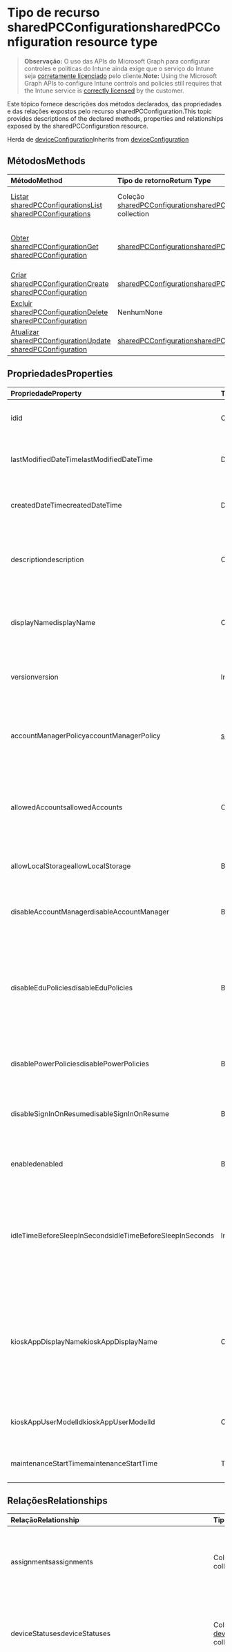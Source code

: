 # <a name="sharedpcconfiguration-resource-type"></a><span data-ttu-id="591a2-101">Tipo de recurso sharedPCConfiguration</span><span class="sxs-lookup"><span data-stu-id="591a2-101">sharedPCConfiguration resource type</span></span>

> <span data-ttu-id="591a2-102">**Observação:** O uso das APIs do Microsoft Graph para configurar controles e políticas do Intune ainda exige que o serviço do Intune seja [corretamente licenciado](https://go.microsoft.com/fwlink/?linkid=839381) pelo cliente.</span><span class="sxs-lookup"><span data-stu-id="591a2-102">**Note:** Using the Microsoft Graph APIs to configure Intune controls and policies still requires that the Intune service is [correctly licensed](https://go.microsoft.com/fwlink/?linkid=839381) by the customer.</span></span>

<span data-ttu-id="591a2-103">Este tópico fornece descrições dos métodos declarados, das propriedades e das relações expostos pelo recurso sharedPCConfiguration.</span><span class="sxs-lookup"><span data-stu-id="591a2-103">This topic provides descriptions of the declared methods, properties and relationships exposed by the sharedPCConfiguration resource.</span></span>

<span data-ttu-id="591a2-104">Herda de [deviceConfiguration](../resources/intune_deviceconfig_deviceconfiguration.md)</span><span class="sxs-lookup"><span data-stu-id="591a2-104">Inherits from [deviceConfiguration](../resources/intune_deviceconfig_deviceconfiguration.md)</span></span>

## <a name="methods"></a><span data-ttu-id="591a2-105">Métodos</span><span class="sxs-lookup"><span data-stu-id="591a2-105">Methods</span></span>
|<span data-ttu-id="591a2-106">Método</span><span class="sxs-lookup"><span data-stu-id="591a2-106">Method</span></span>|<span data-ttu-id="591a2-107">Tipo de retorno</span><span class="sxs-lookup"><span data-stu-id="591a2-107">Return Type</span></span>|<span data-ttu-id="591a2-108">Descrição</span><span class="sxs-lookup"><span data-stu-id="591a2-108">Description</span></span>|
|:---|:---|:---|
|[<span data-ttu-id="591a2-109">Listar sharedPCConfigurations</span><span class="sxs-lookup"><span data-stu-id="591a2-109">List sharedPCConfigurations</span></span>](../api/intune_deviceconfig_sharedpcconfiguration_list.md)|<span data-ttu-id="591a2-110">Coleção [sharedPCConfiguration](../resources/intune_deviceconfig_sharedpcconfiguration.md)</span><span class="sxs-lookup"><span data-stu-id="591a2-110">[sharedPCConfiguration](../resources/intune_deviceconfig_sharedpcconfiguration.md) collection</span></span>|<span data-ttu-id="591a2-111">Lista propriedades e relações dos objetos [sharedPCConfiguration](../resources/intune_deviceconfig_sharedpcconfiguration.md).</span><span class="sxs-lookup"><span data-stu-id="591a2-111">List properties and relationships of the [sharedPCConfiguration](../resources/intune_deviceconfig_sharedpcconfiguration.md) objects.</span></span>|
|[<span data-ttu-id="591a2-112">Obter sharedPCConfiguration</span><span class="sxs-lookup"><span data-stu-id="591a2-112">Get sharedPCConfiguration</span></span>](../api/intune_deviceconfig_sharedpcconfiguration_get.md)|[<span data-ttu-id="591a2-113">sharedPCConfiguration</span><span class="sxs-lookup"><span data-stu-id="591a2-113">sharedPCConfiguration</span></span>](../resources/intune_deviceconfig_sharedpcconfiguration.md)|<span data-ttu-id="591a2-114">Propriedades de leitura e relações do objeto [sharedPCConfiguration](../resources/intune_deviceconfig_sharedpcconfiguration.md).</span><span class="sxs-lookup"><span data-stu-id="591a2-114">Read properties and relationships of [plannerProgressTaskBoardTaskFormat](../resources/intune_deviceconfig_sharedpcconfiguration.md) object.</span></span>|
|[<span data-ttu-id="591a2-115">Criar sharedPCConfiguration</span><span class="sxs-lookup"><span data-stu-id="591a2-115">Create sharedPCConfiguration</span></span>](../api/intune_deviceconfig_sharedpcconfiguration_create.md)|[<span data-ttu-id="591a2-116">sharedPCConfiguration</span><span class="sxs-lookup"><span data-stu-id="591a2-116">sharedPCConfiguration</span></span>](../resources/intune_deviceconfig_sharedpcconfiguration.md)|<span data-ttu-id="591a2-117">Cria um novo objeto [sharedPCConfiguration](../resources/intune_deviceconfig_sharedpcconfiguration.md).</span><span class="sxs-lookup"><span data-stu-id="591a2-117">Create a new [plannerBucket](../resources/intune_deviceconfig_sharedpcconfiguration.md) object.</span></span>|
|[<span data-ttu-id="591a2-118">Excluir sharedPCConfiguration</span><span class="sxs-lookup"><span data-stu-id="591a2-118">Delete sharedPCConfiguration</span></span>](../api/intune_deviceconfig_sharedpcconfiguration_delete.md)|<span data-ttu-id="591a2-119">Nenhum</span><span class="sxs-lookup"><span data-stu-id="591a2-119">None</span></span>|<span data-ttu-id="591a2-120">Exclui um [sharedPCConfiguration](../resources/intune_deviceconfig_sharedpcconfiguration.md).</span><span class="sxs-lookup"><span data-stu-id="591a2-120">Deletes a [sharedPCConfiguration](../resources/intune_deviceconfig_sharedpcconfiguration.md).</span></span>|
|[<span data-ttu-id="591a2-121">Atualizar sharedPCConfiguration</span><span class="sxs-lookup"><span data-stu-id="591a2-121">Update sharedPCConfiguration</span></span>](../api/intune_deviceconfig_sharedpcconfiguration_update.md)|[<span data-ttu-id="591a2-122">sharedPCConfiguration</span><span class="sxs-lookup"><span data-stu-id="591a2-122">sharedPCConfiguration</span></span>](../resources/intune_deviceconfig_sharedpcconfiguration.md)|<span data-ttu-id="591a2-123">Atualiza as propriedades de um objeto [sharedPCConfiguration](../resources/intune_deviceconfig_sharedpcconfiguration.md).</span><span class="sxs-lookup"><span data-stu-id="591a2-123">Update the properties of a [calendar](../resources/intune_deviceconfig_sharedpcconfiguration.md) object.</span></span>|

## <a name="properties"></a><span data-ttu-id="591a2-124">Propriedades</span><span class="sxs-lookup"><span data-stu-id="591a2-124">Properties</span></span>
|<span data-ttu-id="591a2-125">Propriedade</span><span class="sxs-lookup"><span data-stu-id="591a2-125">Property</span></span>|<span data-ttu-id="591a2-126">Tipo</span><span class="sxs-lookup"><span data-stu-id="591a2-126">Type</span></span>|<span data-ttu-id="591a2-127">Descrição</span><span class="sxs-lookup"><span data-stu-id="591a2-127">Description</span></span>|
|:---|:---|:---|
|<span data-ttu-id="591a2-128">id</span><span class="sxs-lookup"><span data-stu-id="591a2-128">id</span></span>|<span data-ttu-id="591a2-129">Cadeia de caracteres</span><span class="sxs-lookup"><span data-stu-id="591a2-129">String</span></span>|<span data-ttu-id="591a2-130">Chave da entidade.</span><span class="sxs-lookup"><span data-stu-id="591a2-130">Key of the setting.</span></span> <span data-ttu-id="591a2-131">Herdado de [deviceConfiguration](../resources/intune_deviceconfig_deviceconfiguration.md)</span><span class="sxs-lookup"><span data-stu-id="591a2-131">Inherited from [deviceConfiguration](../resources/intune_deviceconfig_deviceconfiguration.md)</span></span>|
|<span data-ttu-id="591a2-132">lastModifiedDateTime</span><span class="sxs-lookup"><span data-stu-id="591a2-132">lastModifiedDateTime</span></span>|<span data-ttu-id="591a2-133">DateTimeOffset</span><span class="sxs-lookup"><span data-stu-id="591a2-133">DateTimeOffset</span></span>|<span data-ttu-id="591a2-134">DateTime da última modificação do objeto.</span><span class="sxs-lookup"><span data-stu-id="591a2-134">Indicates the date the object was last modified.</span></span> <span data-ttu-id="591a2-135">Herdado de [deviceConfiguration](../resources/intune_deviceconfig_deviceconfiguration.md)</span><span class="sxs-lookup"><span data-stu-id="591a2-135">Inherited from [deviceConfiguration](../resources/intune_deviceconfig_deviceconfiguration.md)</span></span>|
|<span data-ttu-id="591a2-136">createdDateTime</span><span class="sxs-lookup"><span data-stu-id="591a2-136">createdDateTime</span></span>|<span data-ttu-id="591a2-137">DateTimeOffset</span><span class="sxs-lookup"><span data-stu-id="591a2-137">DateTimeOffset</span></span>|<span data-ttu-id="591a2-138">Data e hora em que o objeto foi criado.</span><span class="sxs-lookup"><span data-stu-id="591a2-138">DateTime the object was created.</span></span> <span data-ttu-id="591a2-139">Herdado de [deviceConfiguration](../resources/intune_deviceconfig_deviceconfiguration.md)</span><span class="sxs-lookup"><span data-stu-id="591a2-139">Inherited from [deviceConfiguration](../resources/intune_deviceconfig_deviceconfiguration.md)</span></span>|
|<span data-ttu-id="591a2-140">description</span><span class="sxs-lookup"><span data-stu-id="591a2-140">description</span></span>|<span data-ttu-id="591a2-141">Cadeia de caracteres</span><span class="sxs-lookup"><span data-stu-id="591a2-141">String</span></span>|<span data-ttu-id="591a2-142">Descrição fornecida pelo administrador da Configuração do dispositivo.</span><span class="sxs-lookup"><span data-stu-id="591a2-142">Admin provided description of the Device Configuration.</span></span> <span data-ttu-id="591a2-143">Herdado de [deviceConfiguration](../resources/intune_deviceconfig_deviceconfiguration.md)</span><span class="sxs-lookup"><span data-stu-id="591a2-143">Inherited from [deviceConfiguration](../resources/intune_deviceconfig_deviceconfiguration.md)</span></span>|
|<span data-ttu-id="591a2-144">displayName</span><span class="sxs-lookup"><span data-stu-id="591a2-144">displayName</span></span>|<span data-ttu-id="591a2-145">Cadeia de caracteres</span><span class="sxs-lookup"><span data-stu-id="591a2-145">String</span></span>|<span data-ttu-id="591a2-146">Nome fornecido pelo administrador da configuração do dispositivo.</span><span class="sxs-lookup"><span data-stu-id="591a2-146">Admin provided name of the device configuration.</span></span> <span data-ttu-id="591a2-147">Herdado de [deviceConfiguration](../resources/intune_deviceconfig_deviceconfiguration.md)</span><span class="sxs-lookup"><span data-stu-id="591a2-147">Inherited from [deviceConfiguration](../resources/intune_deviceconfig_deviceconfiguration.md)</span></span>|
|<span data-ttu-id="591a2-148">version</span><span class="sxs-lookup"><span data-stu-id="591a2-148">version</span></span>|<span data-ttu-id="591a2-149">Int32</span><span class="sxs-lookup"><span data-stu-id="591a2-149">Int32</span></span>|<span data-ttu-id="591a2-150">Versão da configuração do dispositivo.</span><span class="sxs-lookup"><span data-stu-id="591a2-150">Version of the device configuration.</span></span> <span data-ttu-id="591a2-151">Herdado de [deviceConfiguration](../resources/intune_deviceconfig_deviceconfiguration.md)</span><span class="sxs-lookup"><span data-stu-id="591a2-151">Inherited from [deviceConfiguration](../resources/intune_deviceconfig_deviceconfiguration.md)</span></span>|
|<span data-ttu-id="591a2-152">accountManagerPolicy</span><span class="sxs-lookup"><span data-stu-id="591a2-152">accountManagerPolicy</span></span>|[<span data-ttu-id="591a2-153">sharedPCAccountManagerPolicy</span><span class="sxs-lookup"><span data-stu-id="591a2-153">sharedPCAccountManagerPolicy</span></span>](../resources/intune_deviceconfig_sharedpcaccountmanagerpolicy.md)|<span data-ttu-id="591a2-154">Especifica como as contas são gerenciadas em um PC compartilhado.</span><span class="sxs-lookup"><span data-stu-id="591a2-154">Specifies how accounts are managed on a shared PC.</span></span> <span data-ttu-id="591a2-155">Aplica-se somente quando disableAccountManager é false.</span><span class="sxs-lookup"><span data-stu-id="591a2-155">Only applies when disableAccountManager is false.</span></span>|
|<span data-ttu-id="591a2-156">allowedAccounts</span><span class="sxs-lookup"><span data-stu-id="591a2-156">allowedAccounts</span></span>|<span data-ttu-id="591a2-157">Cadeia de caracteres</span><span class="sxs-lookup"><span data-stu-id="591a2-157">String</span></span>|<span data-ttu-id="591a2-158">Indica que tipos de contas podem ser usadas em um PC compartilhado.</span><span class="sxs-lookup"><span data-stu-id="591a2-158">Indicates which type of accounts are allowed to use on a shared PC.</span></span> <span data-ttu-id="591a2-159">Os valores possíveis são: `guest`, `domain`.</span><span class="sxs-lookup"><span data-stu-id="591a2-159">Possible values are: `guest`, `domain`.</span></span>|
|<span data-ttu-id="591a2-160">allowLocalStorage</span><span class="sxs-lookup"><span data-stu-id="591a2-160">allowLocalStorage</span></span>|<span data-ttu-id="591a2-161">Booliano</span><span class="sxs-lookup"><span data-stu-id="591a2-161">Boolean</span></span>|<span data-ttu-id="591a2-162">Especifica se o armazenamento local é permitido em um PC compartilhado.</span><span class="sxs-lookup"><span data-stu-id="591a2-162">Specifies whether local storage is allowed on a shared PC.</span></span>|
|<span data-ttu-id="591a2-163">disableAccountManager</span><span class="sxs-lookup"><span data-stu-id="591a2-163">disableAccountManager</span></span>|<span data-ttu-id="591a2-164">Booliano</span><span class="sxs-lookup"><span data-stu-id="591a2-164">Boolean</span></span>|<span data-ttu-id="591a2-165">Desabilita o gerente de contas para o modo de PC compartilhado.</span><span class="sxs-lookup"><span data-stu-id="591a2-165">Disables the account manager for shared PC mode.</span></span>|
|<span data-ttu-id="591a2-166">disableEduPolicies</span><span class="sxs-lookup"><span data-stu-id="591a2-166">disableEduPolicies</span></span>|<span data-ttu-id="591a2-167">Booliano</span><span class="sxs-lookup"><span data-stu-id="591a2-167">Boolean</span></span>|<span data-ttu-id="591a2-168">Especifica se as políticas padrão de ambiente de educação do PC compartilhado devem ser desabilitadas.</span><span class="sxs-lookup"><span data-stu-id="591a2-168">Specifies whether the default shared PC education environment policies should be disabled.</span></span> <span data-ttu-id="591a2-169">Para o Windows 10 RS2 e posterior, essa política será aplicada sem configurar Enabled como true.</span><span class="sxs-lookup"><span data-stu-id="591a2-169">For Windows 10 RS2 and later, this policy will be applied without setting Enabled to true.</span></span>|
|<span data-ttu-id="591a2-170">disablePowerPolicies</span><span class="sxs-lookup"><span data-stu-id="591a2-170">disablePowerPolicies</span></span>|<span data-ttu-id="591a2-171">Booliano</span><span class="sxs-lookup"><span data-stu-id="591a2-171">Boolean</span></span>|<span data-ttu-id="591a2-172">Especifica se as políticas padrão de energia do PC compartilhado devem ser desabilitadas.</span><span class="sxs-lookup"><span data-stu-id="591a2-172">Specifies whether the default shared PC power policies should be disabled.</span></span>|
|<span data-ttu-id="591a2-173">disableSignInOnResume</span><span class="sxs-lookup"><span data-stu-id="591a2-173">disableSignInOnResume</span></span>|<span data-ttu-id="591a2-174">Booliano</span><span class="sxs-lookup"><span data-stu-id="591a2-174">Boolean</span></span>|<span data-ttu-id="591a2-175">Desabilita o requisito de entrar sempre que o dispositivo sai do modo de suspensão.</span><span class="sxs-lookup"><span data-stu-id="591a2-175">Disables the requirement to sign in whenever the device wakes up from sleep mode.</span></span>|
|<span data-ttu-id="591a2-176">enabled</span><span class="sxs-lookup"><span data-stu-id="591a2-176">enabled</span></span>|<span data-ttu-id="591a2-177">Booliano</span><span class="sxs-lookup"><span data-stu-id="591a2-177">Boolean</span></span>|<span data-ttu-id="591a2-178">Habilita o modo de PC compartilhado e aplica as políticas de PC compartilhadas.</span><span class="sxs-lookup"><span data-stu-id="591a2-178">Enables shared PC mode and applies the shared pc policies.</span></span>|
|<span data-ttu-id="591a2-179">idleTimeBeforeSleepInSeconds</span><span class="sxs-lookup"><span data-stu-id="591a2-179">idleTimeBeforeSleepInSeconds</span></span>|<span data-ttu-id="591a2-180">Int32</span><span class="sxs-lookup"><span data-stu-id="591a2-180">Int32</span></span>|<span data-ttu-id="591a2-181">Especifica o tempo em segundos que um dispositivo deve ficar ocioso antes de o PC entrar em suspensão.</span><span class="sxs-lookup"><span data-stu-id="591a2-181">Specifies the time in seconds that a device must sit idle before the PC goes to sleep.</span></span> <span data-ttu-id="591a2-182">Definir esse valor como 0 impede que o tempo limite de suspensão ocorra.</span><span class="sxs-lookup"><span data-stu-id="591a2-182">Setting this value to 0 prevents the sleep timeout from occurring.</span></span>|
|<span data-ttu-id="591a2-183">kioskAppDisplayName</span><span class="sxs-lookup"><span data-stu-id="591a2-183">kioskAppDisplayName</span></span>|<span data-ttu-id="591a2-184">Cadeia de caracteres</span><span class="sxs-lookup"><span data-stu-id="591a2-184">String</span></span>|<span data-ttu-id="591a2-185">Especifica o texto de exibição para a conta mostrada na tela de entrada que inicializa o aplicativo especificado por SetKioskAppUserModelId.</span><span class="sxs-lookup"><span data-stu-id="591a2-185">Specifies the display text for the account shown on the sign-in screen which launches the app specified by SetKioskAppUserModelId.</span></span> <span data-ttu-id="591a2-186">Aplicável somente quando KioskAppUserModelId está definido.</span><span class="sxs-lookup"><span data-stu-id="591a2-186">Only applies when KioskAppUserModelId is set.</span></span>|
|<span data-ttu-id="591a2-187">kioskAppUserModelId</span><span class="sxs-lookup"><span data-stu-id="591a2-187">kioskAppUserModelId</span></span>|<span data-ttu-id="591a2-188">Cadeia de caracteres</span><span class="sxs-lookup"><span data-stu-id="591a2-188">String</span></span>|<span data-ttu-id="591a2-189">Especifica a ID do modelo de usuário do aplicativo para uso com acesso atribuído.</span><span class="sxs-lookup"><span data-stu-id="591a2-189">Specifies the application user model ID of the app to use with assigned access.</span></span>|
|<span data-ttu-id="591a2-190">maintenanceStartTime</span><span class="sxs-lookup"><span data-stu-id="591a2-190">maintenanceStartTime</span></span>|<span data-ttu-id="591a2-191">TimeOfDay</span><span class="sxs-lookup"><span data-stu-id="591a2-191">TimeOfDay</span></span>|<span data-ttu-id="591a2-192">Especifica o horário de início diário da hora de manutenção.</span><span class="sxs-lookup"><span data-stu-id="591a2-192">Specifies the daily start time of maintenance hour.</span></span>|

## <a name="relationships"></a><span data-ttu-id="591a2-193">Relações</span><span class="sxs-lookup"><span data-stu-id="591a2-193">Relationships</span></span>
|<span data-ttu-id="591a2-194">Relação</span><span class="sxs-lookup"><span data-stu-id="591a2-194">Relationship</span></span>|<span data-ttu-id="591a2-195">Tipo</span><span class="sxs-lookup"><span data-stu-id="591a2-195">Type</span></span>|<span data-ttu-id="591a2-196">Descrição</span><span class="sxs-lookup"><span data-stu-id="591a2-196">Description</span></span>|
|:---|:---|:---|
|<span data-ttu-id="591a2-197">assignments</span><span class="sxs-lookup"><span data-stu-id="591a2-197">assignments</span></span>|<span data-ttu-id="591a2-198">Coleção [deviceConfigurationAssignment](../resources/intune_deviceconfig_deviceconfigurationassignment.md)</span><span class="sxs-lookup"><span data-stu-id="591a2-198">[deviceConfigurationAssignment](../resources/intune_deviceconfig_deviceconfigurationassignment.md) collection</span></span>|<span data-ttu-id="591a2-199">A lista de atribuições para o perfil de configuração do dispositivo.</span><span class="sxs-lookup"><span data-stu-id="591a2-199">The list of assignments for the device configuration profile.</span></span> <span data-ttu-id="591a2-200">Herdado de [deviceConfiguration](../resources/intune_deviceconfig_deviceconfiguration.md)</span><span class="sxs-lookup"><span data-stu-id="591a2-200">Inherited from [deviceConfiguration](../resources/intune_deviceconfig_deviceconfiguration.md)</span></span>|
|<span data-ttu-id="591a2-201">deviceStatuses</span><span class="sxs-lookup"><span data-stu-id="591a2-201">deviceStatuses</span></span>|<span data-ttu-id="591a2-202">Coleção [deviceConfigurationDeviceStatus](../resources/intune_deviceconfig_deviceconfigurationdevicestatus.md)</span><span class="sxs-lookup"><span data-stu-id="591a2-202">[deviceConfigurationDeviceStatus](../resources/intune_deviceconfig_deviceconfigurationdevicestatus.md) collection</span></span>|<span data-ttu-id="591a2-203">Status da instalação da configuração de dispositivo por dispositivo.</span><span class="sxs-lookup"><span data-stu-id="591a2-203">Device configuration installation status by device.</span></span> <span data-ttu-id="591a2-204">Herdado de [deviceConfiguration](../resources/intune_deviceconfig_deviceconfiguration.md)</span><span class="sxs-lookup"><span data-stu-id="591a2-204">Inherited from [deviceConfiguration](../resources/intune_deviceconfig_deviceconfiguration.md)</span></span>|
|<span data-ttu-id="591a2-205">userStatuses</span><span class="sxs-lookup"><span data-stu-id="591a2-205">userStatuses</span></span>|<span data-ttu-id="591a2-206">Coleção [deviceConfigurationUserStatus](../resources/intune_deviceconfig_deviceconfigurationuserstatus.md)</span><span class="sxs-lookup"><span data-stu-id="591a2-206">[deviceConfigurationUserStatus](../resources/intune_deviceconfig_deviceconfigurationuserstatus.md) collection</span></span>|<span data-ttu-id="591a2-207">Status de instalação da configuração de dispositivo por usuário.</span><span class="sxs-lookup"><span data-stu-id="591a2-207">Device configuration installation stauts by user.</span></span> <span data-ttu-id="591a2-208">Herdado de [deviceConfiguration](../resources/intune_deviceconfig_deviceconfiguration.md)</span><span class="sxs-lookup"><span data-stu-id="591a2-208">Inherited from [deviceConfiguration](../resources/intune_deviceconfig_deviceconfiguration.md)</span></span>|
|<span data-ttu-id="591a2-209">deviceStatusOverview</span><span class="sxs-lookup"><span data-stu-id="591a2-209">deviceStatusOverview</span></span>|[<span data-ttu-id="591a2-210">deviceConfigurationDeviceOverview</span><span class="sxs-lookup"><span data-stu-id="591a2-210">deviceConfigurationDeviceOverview</span></span>](../resources/intune_deviceconfig_deviceconfigurationdeviceoverview.md)|<span data-ttu-id="591a2-211">Visão geral de status de dispositivos para Configuração de Dispositivo. Herdado de [deviceConfiguration](../resources/intune_deviceconfig_deviceconfiguration.md)</span><span class="sxs-lookup"><span data-stu-id="591a2-211">Device Configuration devices status overview Inherited from [deviceConfiguration](../resources/intune_deviceconfig_deviceconfiguration.md)</span></span>|
|<span data-ttu-id="591a2-212">userStatusOverview</span><span class="sxs-lookup"><span data-stu-id="591a2-212">userStatusOverview</span></span>|[<span data-ttu-id="591a2-213">deviceConfigurationUserOverview</span><span class="sxs-lookup"><span data-stu-id="591a2-213">deviceConfigurationUserOverview</span></span>](../resources/intune_deviceconfig_deviceconfigurationuseroverview.md)|<span data-ttu-id="591a2-214">Visão geral de status de usuários para Configuração de Dispositivo. Herdado de [deviceConfiguration](../resources/intune_deviceconfig_deviceconfiguration.md)</span><span class="sxs-lookup"><span data-stu-id="591a2-214">Device Configuration users status overview Inherited from [deviceConfiguration](../resources/intune_deviceconfig_deviceconfiguration.md)</span></span>|
|<span data-ttu-id="591a2-215">deviceSettingStateSummaries</span><span class="sxs-lookup"><span data-stu-id="591a2-215">deviceSettingStateSummaries</span></span>|<span data-ttu-id="591a2-216">Coleção [settingStateDeviceSummary](../resources/intune_deviceconfig_settingstatedevicesummary.md)</span><span class="sxs-lookup"><span data-stu-id="591a2-216">[settingStateDeviceSummary](../resources/intune_deviceconfig_settingstatedevicesummary.md) collection</span></span>|<span data-ttu-id="591a2-217">Visão geral de dispositivos de configuração para Configuração de Dispositivo. Herdado de [deviceConfiguration](../resources/intune_deviceconfig_deviceconfiguration.md)</span><span class="sxs-lookup"><span data-stu-id="591a2-217">Device Configuration Setting State Device Summary Inherited from [deviceConfiguration](../resources/intune_deviceconfig_deviceconfiguration.md)</span></span>|

## <a name="json-representation"></a><span data-ttu-id="591a2-218">Representação JSON</span><span class="sxs-lookup"><span data-stu-id="591a2-218">JSON Representation</span></span>
<span data-ttu-id="591a2-219">Veja a seguir uma representação JSON do recurso.</span><span class="sxs-lookup"><span data-stu-id="591a2-219">Here is a JSON representation of the resource.</span></span>
<!-- {
  "blockType": "resource",
  "keyProperty": "id",
  "@odata.type": "microsoft.graph.sharedPCConfiguration"
}
-->
``` json
{
  "@odata.type": "#microsoft.graph.sharedPCConfiguration",
  "id": "String (identifier)",
  "lastModifiedDateTime": "String (timestamp)",
  "createdDateTime": "String (timestamp)",
  "description": "String",
  "displayName": "String",
  "version": 1024,
  "accountManagerPolicy": {
    "@odata.type": "microsoft.graph.sharedPCAccountManagerPolicy",
    "accountDeletionPolicy": "String",
    "cacheAccountsAboveDiskFreePercentage": 1024,
    "inactiveThresholdDays": 1024,
    "removeAccountsBelowDiskFreePercentage": 1024
  },
  "allowedAccounts": "String",
  "allowLocalStorage": true,
  "disableAccountManager": true,
  "disableEduPolicies": true,
  "disablePowerPolicies": true,
  "disableSignInOnResume": true,
  "enabled": true,
  "idleTimeBeforeSleepInSeconds": 1024,
  "kioskAppDisplayName": "String",
  "kioskAppUserModelId": "String",
  "maintenanceStartTime": "String (time of day)"
}
```




